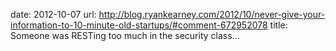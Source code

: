 date: 2012-10-07
url: http://blog.ryankearney.com/2012/10/never-give-your-information-to-10-minute-old-startups/#comment-672952078
title: Someone was RESTing too much in the security class...
